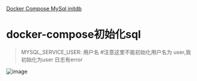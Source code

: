 [Docker Compose MySql initdb](https://onexlab-io.medium.com/docker-compose-mysql-initdb-4c3388047dea)

#  docker-compose初始化sql

> MYSQL_SERVICE_USER: 用户名  #注意这里不能初始化用户名为 user,我初始化为user 日志有error

![image](https://user-images.githubusercontent.com/7867225/129573928-b0248ac2-d0ec-46bc-882e-54fa4a116b6c.png)
